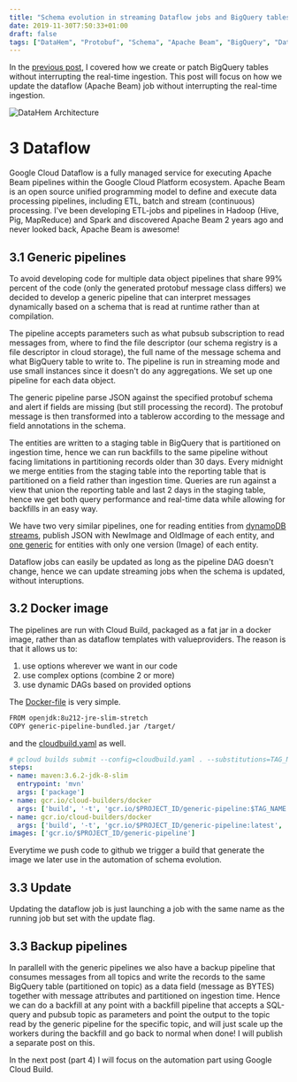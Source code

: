 ```yaml
---
title: "Schema evolution in streaming Dataflow jobs and BigQuery tables, part 3"
date: 2019-11-30T7:50:33+01:00
draft: false
tags: ["DataHem", "Protobuf", "Schema", "Apache Beam", "BigQuery", "Dataflow"]
---
```


In the [previous post](https://robertsahlin.com/schema-evolution-in-streaming-dataflow-jobs-and-bigquery-tables-part-2/), I covered how we create or patch BigQuery tables without interrupting the real-time ingestion. This post will focus on how we update the dataflow (Apache Beam) job without interrupting the real-time ingestion.

![DataHem Architecture](/images/datahem_architecture_v2.png)

# 3 Dataflow
Google Cloud Dataflow is a fully managed service for executing Apache Beam pipelines within the Google Cloud Platform ecosystem. Apache Beam is an open source unified programming model to define and execute data processing pipelines, including ETL, batch and stream (continuous) processing. I've been developing ETL-jobs and pipelines in Hadoop (Hive, Pig, MapReduce) and Spark and discovered Apache Beam 2 years ago and never looked back, Apache Beam is awesome!

## 3.1 Generic pipelines
To avoid developing code for multiple data object pipelines that share 99% percent of the code (only the generated protobuf message class differs) we decided to develop a generic pipeline that can interpret messages dynamically based on a schema that is read at runtime rather than at compilation. 

The pipeline accepts parameters such as what pubsub subscription to read messages from, where to find the file descriptor (our schema registry is a file descriptor in cloud storage), the full name of the message schema and what BigQuery table to write to. The pipeline is run in streaming mode and use small instances since it doesn't do any aggregations. We set up one pipeline for each data object.

The generic pipeline parse JSON against the specified protobuf schema and alert if fields are missing (but still processing the record). The protobuf message is then transformed into a tablerow according to the message and field annotations in the schema. 

The entities are written to a staging table in BigQuery that is partitioned on ingestion time, hence we can run backfills to the same pipeline without facing limitations in partitioning records older than 30 days. Every midnight we merge entities from the staging table into the reporting table that is partitioned on a field rather than ingestion time. Queries are run against a view that union the reporting table and last 2 days in the staging table, hence we get both query performance and real-time data while allowing for backfills in an easy way. 

We have two very similar pipelines, one for reading entities from [dynamoDB streams](https://github.com/mhlabs/datahem.processor/blob/master/generic/src/main/java/org/datahem/processor/dynamodb/DynamoDbStreamPipeline.java), publish JSON with NewImage and OldImage of each entity, and [one generic](https://github.com/mhlabs/datahem.processor/blob/master/generic/src/main/java/org/datahem/processor/generic/GenericStreamPipeline.java) for entities with only one version (Image) of each entity.

Dataflow jobs can easily be updated as long as the pipeline DAG doesn't change, hence we can update streaming jobs when the schema is updated, without interuptions. 

## 3.2 Docker image
The pipelines are run with Cloud Build, packaged as a fat jar in a docker image, rather than as dataflow templates with valueproviders. The reason is that it allows us to:
1. use options wherever we want in our code
2. use complex options (combine 2 or more)
3. use dynamic DAGs based on provided options

The [Docker-file](https://github.com/mhlabs/datahem.processor/blob/master/generic/Dockerfile) is very simple.
```bash
FROM openjdk:8u212-jre-slim-stretch
COPY generic-pipeline-bundled.jar /target/
```

and the [cloudbuild.yaml](https://github.com/mhlabs/datahem.processor/blob/master/generic/cloudbuild.yaml) as well.
```yaml
# gcloud builds submit --config=cloudbuild.yaml . --substitutions=TAG_NAME=0.7.3
steps:
- name: maven:3.6.2-jdk-8-slim
  entrypoint: 'mvn'
  args: ['package']
- name: gcr.io/cloud-builders/docker
  args: ['build', '-t', 'gcr.io/$PROJECT_ID/generic-pipeline:$TAG_NAME', '.']
- name: gcr.io/cloud-builders/docker
  args: ['build', '-t', 'gcr.io/$PROJECT_ID/generic-pipeline:latest', '.']
images: ['gcr.io/$PROJECT_ID/generic-pipeline']
```
Everytime we push code to github we trigger a build that generate the image we later use in the automation of schema evolution.

## 3.3 Update
Updating the dataflow job is just launching a job with the same name as the running job but set with the update flag.

## 3.3 Backup pipelines
In parallell with the generic pipelines we also have a backup pipeline that consumes messages from all topics and write the records to the same BigQuery table (partitioned on topic) as a data field (message as BYTES) together with message attributes and partitioned on ingestion time. Hence we can do a backfill at any point with a backfill pipeline that accepts a SQL-query and pubsub topic as parameters and point the output to the topic read by the generic pipeline for the specific topic, and will just scale up the workers during the backfill and go back to normal when done! I will publish a separate post on this.

In the next post (part 4) I will focus on the automation part using Google Cloud Build.
